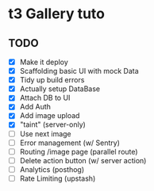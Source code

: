 # t3 Gallery tuto

## TODO

- [x] Make it deploy
- [x] Scaffolding basic UI with mock Data
- [x] Tidy up build errors
- [x] Actually setup DataBase
- [x] Attach DB to UI
- [x] Add Auth
- [x] Add image upload
- [x] "taint" (server-only)
- [ ] Use next image
- [ ] Error management (w/ Sentry)
- [ ] Routing /image page (parallel route)
- [ ] Delete action button (w/ server action)
- [ ] Analytics (posthog)
- [ ] Rate Limiting (upstash)
